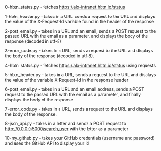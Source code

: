 0-hbtn_status.py - fetches https://alx-intranet.hbtn.io/status

1-hbtn_header.py -  takes in a URL, sends a request to the URL and displays the value of the X-Request-Id variable found in the header of the response

2-post_email.py - takes in a URL and an email, sends a POST request to the passed URL with the email as a parameter, and displays the body of the response (decoded in utf-8)

3-error_code.py - takes in a URL, sends a request to the URL and displays the body of the response (decoded in utf-8).

4-hbtn_status.py - fetches https://alx-intranet.hbtn.io/status using requests

5-hbtn_header.py - takes in a URL, sends a request to the URL and displays the value of the variable X-Request-Id in the response header

6-post_email.py -  takes in a URL and an email address, sends a POST request to the passed URL with the email as a parameter, and finally displays the body of the response

7-error_code.py - takes in a URL, sends a request to the URL and displays the body of the response.

8-json_api.py - takes in a letter and sends a POST request to http://0.0.0.0:5000/search_user with the letter as a parameter

10-my_github.py - takes your GitHub credentials (username and password) and uses the GitHub API to display your id

